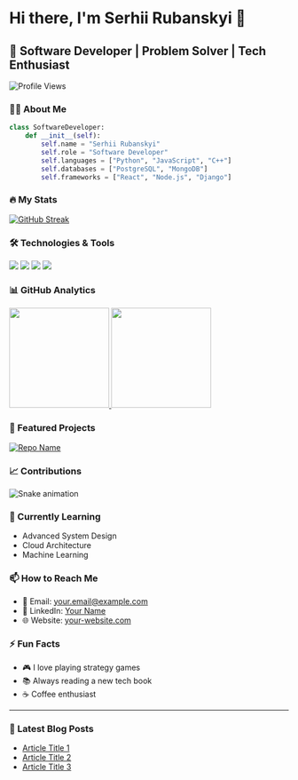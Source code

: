 # Hi there, I'm Serhii Rubanskyi 👋

## 🚀 Software Developer | Problem Solver | Tech Enthusiast

![Profile Views](https://komarev.com/ghpv/?username=Syozik&color=brightgreen)

### 👨‍💻 About Me

```python
class SoftwareDeveloper:
    def __init__(self):
        self.name = "Serhii Rubanskyi"
        self.role = "Software Developer"
        self.languages = ["Python", "JavaScript", "C++"]
        self.databases = ["PostgreSQL", "MongoDB"]
        self.frameworks = ["React", "Node.js", "Django"]
```

### 🔥 My Stats

[![GitHub Streak](https://github-readme-streak-stats.herokuapp.com/?user=Syozik&theme=dark)](https://git.io/streak-stats)

### 🛠️ Technologies & Tools

![](https://img.shields.io/badge/Code-Python-informational?style=flat&logo=python&logoColor=white&color=2bbc8a)
![](https://img.shields.io/badge/Code-JavaScript-informational?style=flat&logo=javascript&logoColor=white&color=2bbc8a)
![](https://img.shields.io/badge/Code-React-informational?style=flat&logo=react&logoColor=white&color=2bbc8a)
![](https://img.shields.io/badge/Tools-Docker-informational?style=flat&logo=docker&logoColor=white&color=2bbc8a)

### 📊 GitHub Analytics

<a href="https://github.com/your-github-username">
  <img height="180em" src="https://github-readme-stats.vercel.app/api?username=your-github-username&show_icons=true&theme=dark&include_all_commits=true&count_private=true"/>
  <img height="180em" src="https://github-readme-stats.vercel.app/api/top-langs/?username=your-github-username&layout=compact&langs_count=8&theme=dark"/>
</a>

### 🚀 Featured Projects

[![Repo Name](https://github-readme-stats.vercel.app/api/pin/?username=your-github-username&repo=repo-name&theme=dark)](https://github.com/your-github-username/repo-name)

### 📈 Contributions

![Snake animation](https://github.com/your-github-username/your-github-username/blob/output/github-contribution-grid-snake.svg)

### 🌱 Currently Learning

- Advanced System Design
- Cloud Architecture
- Machine Learning

### 📫 How to Reach Me

- 📧 Email: your.email@example.com
- 💼 LinkedIn: [Your Name](your-linkedin-url)
- 🌐 Website: [your-website.com](your-website-url)

### ⚡ Fun Facts

- 🎮 I love playing strategy games
- 📚 Always reading a new tech book
- ☕ Coffee enthusiast

---

### 📝 Latest Blog Posts
<!-- BLOG-POST-LIST:START -->
- [Article Title 1](article-url-1)
- [Article Title 2](article-url-2)
- [Article Title 3](article-url-3)
<!-- BLOG-POST-LIST:END -->
